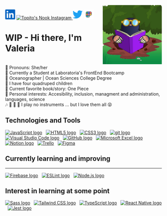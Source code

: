 <img width=190 align="right" src="img/profile_pic.png" alt = "profile-picture"/>

<p align="left">
  <a href="https://www.linkedin.com/in/valeria-argomedo-4416871ab/"><img alt="LinkedIn" height="32" width="32" src="img/linkedin.svg"></a>
  <a href="https://www.instagram.com/topitosnook">
  <img alt="Topito's Nook Instagram" width="35px" src="https://image.flaticon.com/icons/svg/2111/2111421.svg" />
  <a href="https://twitter.com/topitosnook"><img alt="Twitter" height="32" width="32" src="img/twitter.svg"></a>
  <a href="https://www.polywork.com/topitosnook"><img alt="Polywork" height="32" width="32" src="img/polywork.png"></a>
</p>

# WIP - Hi there, I'm Valeria
<br>:rainbow: Pronouns: She/her 
<br>:white_flower: Currently a Student at Laboratoria's FrontEnd Bootcamp
<br>:ocean: Oceanographer | Ocean Sciences College Degree
<br>:paw_prints: I have four quadruped children
<br>:scroll: Current favorite book/story: One Piece
<br>:honeybee: Personal interests: Accesibility, inclusion, managment and administration, languages, science 
<br>:notes: :musical_keyboard: :trumpet: :guitar: I play no instruments ... but I love them all :stuck_out_tongue_closed_eyes:

## Technologies and Tools

[<img src="https://img.shields.io/badge/JavaScript-282C34?logo=javascript&logoColor=F7DF1E" alt="JavaScript logo" title="JavaScript" height="25" />][tech_tools_anchor]
&nbsp;
[<img src="https://img.shields.io/badge/HTML5-282C34?logo=html5&logoColor=E34F26" alt="HTML5 logo" title="HTML5" height="25" />][tech_tools_anchor]
&nbsp;
[<img src="https://img.shields.io/badge/CSS3-282C34?logo=css3&logoColor=1572B6" alt="CSS3 logo" title="CSS3" height="25" />][tech_tools_anchor]
&nbsp;
[<img src="https://img.shields.io/badge/git-282C34?logo=git&logoColor=F05032" alt="git logo" title="git" height="25" />][tech_tools_anchor]
&nbsp;
[<img src="https://img.shields.io/badge/VS%20Code-282C34?logo=visual-studio-code&logoColor=007ACC" alt="Visual Studio Code logo" title="Visual Studio Code" height="25" />][tech_tools_anchor]
&nbsp;
[<img src="https://img.shields.io/badge/GitHub-282C34?logo=github&logoColor=lightgrey" alt="GitHub logo" title="GitHub" height="25" />][tech_tools_anchor]
&nbsp;
[<img src="https://img.shields.io/badge/Microsoft%20Excel-282C34?logo=MicrosoftExcel&logoColor=008000" alt="Microsoft Excel logo" title="Microsoft Excel" height="25" />][tech_tools_anchor]
&nbsp;
[<img src="https://img.shields.io/badge/Notion-282C34?logo=Notion&logoColor=lightgray" alt="Notion logo" title="Notion" height="25" />][tech_tools_anchor]
&nbsp;
[<img src="https://img.shields.io/badge/Trello-282C34?logo=Trello&logoColor=007ACC" alt=" Trello" title="Trello" height="25" />][tech_tools_anchor]
&nbsp;
[<img src="https://img.shields.io/badge/Figma-282C34?logo=figma&logoColor=white" alt="Figma" title="Fifma" height="25" />][tech_tools_anchor]
&nbsp;
## Currently learning and improving

---

[<img src="https://img.shields.io/badge/Firebase-282C34?logo=firebase&logoColor=FFCA28" alt="Firebase logo" title="Firebase" height="25" />][learning_now_anchor]
&nbsp;
[<img src="https://img.shields.io/badge/ESLint-282C34?logo=eslint&logoColor=4B32C3" alt="ESLint logo" title="ESLint" height="25" />][learning_now_anchor]
&nbsp;
[<img src="https://img.shields.io/badge/Node.js-282C34?logo=node.js&logoColor=339933" alt="Node.js logo" title="Node.js" height="25" />][learning_now_anchor]
&nbsp;

## Interest in learning at some point

[<img src="https://img.shields.io/badge/Sass-282C34?logo=sass&logoColor=CC6699" alt="Sass logo" title="Sass" height="25" />][learning_next_anchor]
&nbsp;
[<img src="https://img.shields.io/badge/Tailwind%20CSS-282C34?logo=tailwind-css&logoColor=38B2AC" alt="Tailwind CSS logo" title="Tailwind CSS" height="25" />][learning_next_anchor]
&nbsp;
[<img src="https://img.shields.io/badge/TypeScript-282C34?logo=typescript&logoColor=3178C6" alt="TypeScript logo" title="TypeScript" height="25" />][tech_tools_anchor]
&nbsp;
[<img src="https://img.shields.io/badge/React Native-282C34?logo=react&logoColor=61DAFB" alt="React Native logo" title="React Native" height="25" />][tech_tools_anchor]
&nbsp;
[<img src="https://img.shields.io/badge/Jest-282C34?logo=jest&logoColor=C21325" alt="Jest logo" title="Jest" height="25" />][tech_tools_anchor]

[tech_tools_anchor]: #bonjour--
[learning_now_anchor]: #learning-now
[learning_next_anchor]: #learning-next
